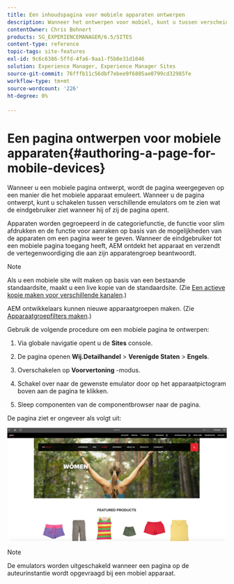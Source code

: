 ```yaml
---
title: Een inhoudspagina voor mobiele apparaten ontwerpen
description: Wanneer het ontwerpen voor mobiel, kunt u tussen verscheidene mededingers schakelen om te zien wat de eindgebruiker ziet.
contentOwner: Chris Bohnert
products: SG_EXPERIENCEMANAGER/6.5/SITES
content-type: reference
topic-tags: site-features
exl-id: 9c6c6386-5ffd-4fa6-9aa1-f5b0e31d1046
solution: Experience Manager, Experience Manager Sites
source-git-commit: 76fffb11c56dbf7ebee9f6805ae0799cd32985fe
workflow-type: tm+mt
source-wordcount: '226'
ht-degree: 0%

---
```


# Een pagina ontwerpen voor mobiele apparaten{#authoring-a-page-for-mobile-devices}

Wanneer u een mobiele pagina ontwerpt, wordt de pagina weergegeven op een manier die het mobiele apparaat emuleert. Wanneer u de pagina ontwerpt, kunt u schakelen tussen verschillende emulators om te zien wat de eindgebruiker ziet wanneer hij of zij de pagina opent.

Apparaten worden gegroepeerd in de categoriefunctie, de functie voor slim afdrukken en de functie voor aanraken op basis van de mogelijkheden van de apparaten om een pagina weer te geven. Wanneer de eindgebruiker tot een mobiele pagina toegang heeft, AEM ontdekt het apparaat en verzendt de vertegenwoordiging die aan zijn apparatengroep beantwoordt.

>[!NOTE]
>
>Als u een mobiele site wilt maken op basis van een bestaande standaardsite, maakt u een live kopie van de standaardsite. (Zie [Een actieve kopie maken voor verschillende kanalen](/help/sites-administering/msm-livecopy.md).)
>
>AEM ontwikkelaars kunnen nieuwe apparaatgroepen maken. (Zie [Apparaatgroepfilters maken](/help/sites-developing/groupfilters.md).)

Gebruik de volgende procedure om een mobiele pagina te ontwerpen:

1. Via globale navigatie opent u de **Sites** console.
1. De pagina openen **Wij.Detailhandel** > **Verenigde Staten** > **Engels**.

1. Overschakelen op **Voorvertoning** -modus.
1. Schakel over naar de gewenste emulator door op het apparaatpictogram boven aan de pagina te klikken.
1. Sleep componenten van de componentbrowser naar de pagina.

De pagina ziet er ongeveer als volgt uit:

![mobileipademu](assets/mobileipademu.png)

>[!NOTE]
>
>De emulators worden uitgeschakeld wanneer een pagina op de auteurinstantie wordt opgevraagd bij een mobiel apparaat.

